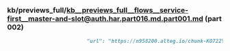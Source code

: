 ### kb/previews_full/kb__previews_full__flows__service-first__master-and-slot@auth.har.part016.md.part001.md (part 002)

```md
                          "url": "https://n958200.alteg.io/chunk-KO722YSM.js",
                  
```

```
